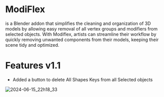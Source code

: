# ModiFlex
is a Blender addon that simplifies the cleaning and organization of 3D models by allowing easy removal of all vertex groups and modifiers from selected objects. With Modiflex, artists can streamline their workflow by quickly removing unwanted components from their models, keeping their scene tidy and optimized.

# Features v1.1
- Added a button to delete All Shapes Keys from all Selected objects

![2024-06-15_22h18_33](https://github.com/GiggySauce/ModiFlex/assets/36463235/781c3168-8f06-4a5d-8444-5b956152fa18)
